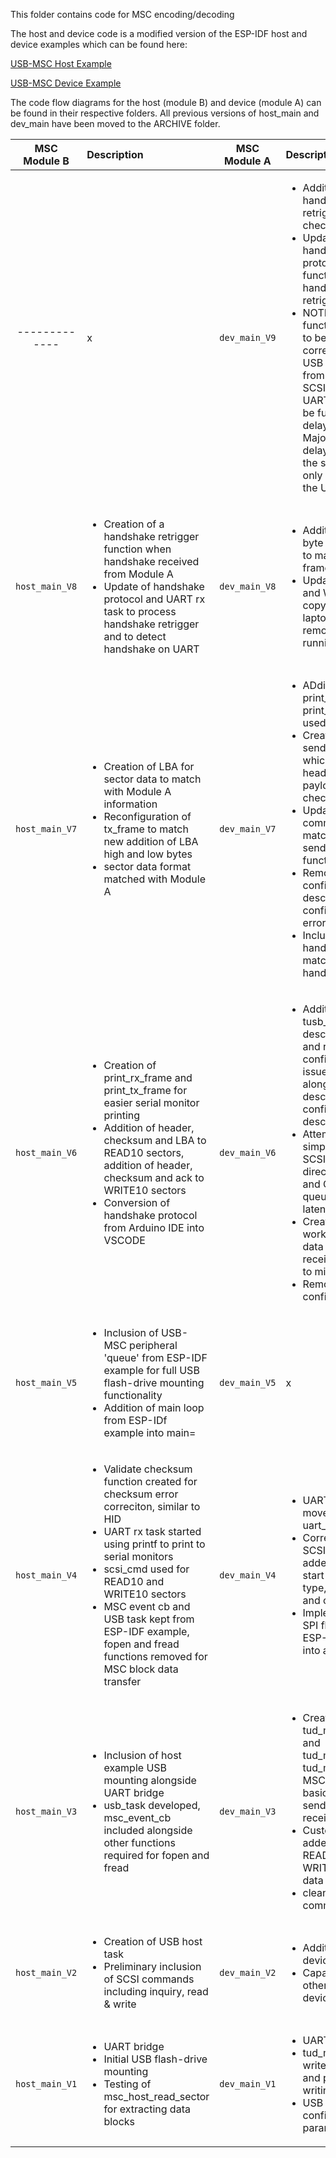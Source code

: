 This folder contains code for MSC encoding/decoding

The host and device code is a modified version of the ESP-IDF host and device examples which can be found here:

[USB-MSC Host Example](https://github.com/espressif/esp-idf/tree/master/examples/peripherals/usb/host/msc)

[USB-MSC Device Example](https://github.com/espressif/esp-idf/tree/master/examples/peripherals/usb/device/tusb_msc_)

The code flow diagrams for the host (module B) and device (module A) can be found in their respective folders. All previous versions of host_main and dev_main have been moved to the ARCHIVE folder.

| MSC Module B | Description | MSC Module A | Description |
| :-------: | :------ | :-------: | :------- |
| -------------  | x | `dev_main_V9` | <ul><li>Addition of handshake retrigger upon checksum failure</li><li>Updating handshake protocol to match function of handshake retrigger</li><li>NOTE: New functions may have to be created to correctly outline USB desciptors from thsi point as SCSI bridge over UART appears to be functional with a delay of 70ms. Majority of the delay comes from the software with only a 10ms over the UART bridge</li></ul> |
| `host_main_V8` | <ul><li>Creation of a handshake retrigger function when handshake received from Module A</li><li>Update of handshake protocol and UART rx task to process handshake retrigger and to detect handshake on UART</li></ul>| `dev_main_V8` | <ul><li>Addition of high byte and low byte to match host_main frames</li><li>Updating READ10 and WRITE10 to copy sector to laptop after removing LBA and running checksum</li></ul>|
| `host_main_V7` | <ul><li>Creation of LBA for sector data to match with Module A information</li><li>Reconfiguration of tx_frame to match new addition of LBA high and low bytes</li><li>sector data format matched with Module A</li></ul> | `dev_main_V7` | <ul><li>ADdition of print_tx_frame and print_rx_frame as used in host_main</li><li>Creation of send_frame for which includes a header frame, type, payload length and checksum</li><li>Updated SCSI commands to match new send_frame function</li><li>Removal of tusb configuration descriptors as configuration errors still present</li><li>Inclusion of handshake task to match host_main handshake</li></ul> |
| `host_main_V6` | <ul><li>Creation of print_rx_frame and print_tx_frame for easier serial monitor printing</li><li>Addition of header, checksum and LBA to READ10 sectors, addition of header, checksum and ack to WRITE10 sectors</li><li>Conversion of handshake protocol from Arduino IDE into VSCODE</li></ul> | `dev_main_V6` | <ul><li>Addition of tusb_desc_device_t descriptors to try and resolve device configuration issues on laptop alongside string descriptors and configuration descriptors</li><li>Attempted simplification of SCSI commands to directly send CBW and CSW through a queue to reduce latency times</li><li>Creation of MSC worker task for data being received and sent to minimise latency</li><li>Removal of storage configuration</li></ul> |
| `host_main_V5` | <ul><li>Inclusion of USB-MSC peripheral 'queue' from ESP-IDF example for full USB flash-drive mounting functionality</li><li>Addition of main loop from ESP-IDf example into main=</li></ul> | `dev_main_V5` | x |
| `host_main_V4` | <ul><li>Validate checksum function created for checksum error correciton, similar to HID</li><li>UART rx task started using printf to print to serial monitors</li><li>scsi_cmd used for READ10 and WRITE10 sectors</li><li>MSC event cb and USB task kept from ESP-IDF example, fopen and fread functions removed for MSC block data transfer</li></ul> | `dev_main_V4` | <ul><li>UART set up moved to separate uart_init task</li><li>Correct framing for SCSI sectors added including start byte, SCSI type, payload, LBA and checksum</li><li>Implementation of SPI flashing from ESP-IDF example into app_main</li></ul> |
| `host_main_V3` | <ul><li>Inclusion of host example USB mounting alongside UART bridge</li><li>usb_task developed, msc_event_cb included alongside other functions required for fopen and fread</li></ul> | `dev_main_V3` | <ul><li>Creation of tud_msc_read10 and tud_msc_write10, tud_msc_inquiry_cb MSC callbacks with basic sector data sending and receiving</li><li>Customer headers added to both READ10 and WRITE10 sector data</li><li>cleaned up comments</li></ul> |
| `host_main_V2` | <ul><li>Creation of USB host task</li><li>Preliminary inclusion of SCSI commands including inquiry, read & write</li></ul> | `dev_main_V2` | <ul><li>Addition of tud device descriptors</li><li>Capacity check for other board & msc device checks</li></ul> |
| `host_main_V1` | <ul><li>UART bridge</li><li>Initial USB flash-drive mounting</li><li>Testing of msc_host_read_sector for extracting data blocks</li></ul> | `dev_main_V1` | <ul><li>UART bridge</li><li>tud_msc read10 & write10 reading and preliminary writing</li><li>USB device configuration parameters</li></ul> |

